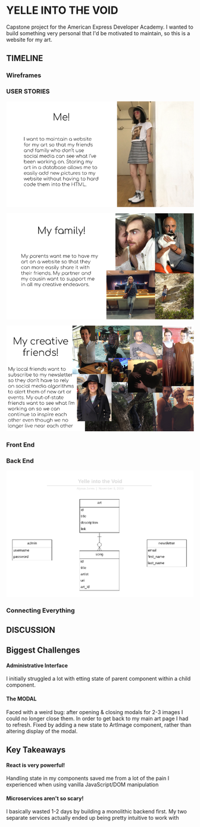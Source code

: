 # YELLE INTO THE VOID
Capstone project for the American Express Developer Academy. I wanted to build something very personal that I'd be motivated to maintain, so this is a website for my art.

## TIMELINE
### Wireframes


### USER STORIES
![I want to maintain a website for my art that is easy to update](https://github.com/AlyssaYelle/yelle-intothevoid/blob/master/assets/userstory_me.png)

![My family is proud of me and wants to support me](https://github.com/AlyssaYelle/yelle-intothevoid/blob/master/assets/userstory_fam.png)

![My creative friends want to know what I'm working on](https://github.com/AlyssaYelle/yelle-intothevoid/blob/master/assets/userstory_friends.png)


### Front End


### Back End
![ER Diagram](https://github.com/AlyssaYelle/yelle-intothevoid/blob/master/assets/ERD.png)


### Connecting Everything



## DISCUSSION
## Biggest Challenges
#### Administrative Interface
I initially struggled a lot with etting state of parent component within a child component.

#### The MODAL
Faced with a weird bug: after opening & closing modals for 2-3 images I could no longer close them. In order to get back to my main art page I had to refresh. Fixed by adding a new state to ArtImage component, rather than altering display of the modal.

## Key Takeaways
#### React is very powerful!
Handling state in my components saved me from a lot of the pain I experienced when using vanilla JavaScript/DOM manipulation

#### Microservices aren't so scary!
I basically wasted 1-2 days by building a monolithic backend first. My two separate services actually ended up being pretty intuitive to work with
